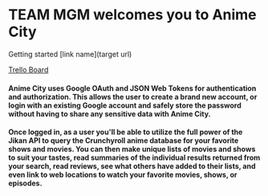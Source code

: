 # TEAM MGM welcomes you to Anime City

Getting started [link name](target url)

[Trello Board](https://trello.com/b/ehICj0Kr/weeb-city-anime)

#### Anime City uses Google OAuth and JSON Web Tokens for authentication and authorization. This allows the user to create a brand new account, or login with an existing Google account and safely store the password without having to share any sensitive data with Anime City.

#### Once logged in, as a user you'll be able to utilize the full power of the Jikan API to query the Crunchyroll anime database for your favorite shows and movies. You can then make unique lists of movies and shows to suit your tastes, read summaries of the individual results returned from your search, read reviews, see what others have added to their lists, and even link to web locations to watch your favorite movies, shows, or episodes.